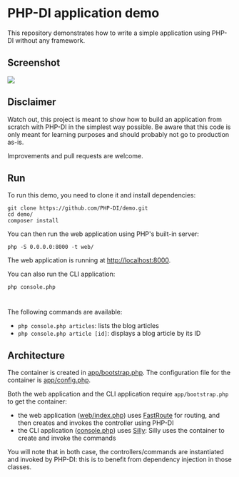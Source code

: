 # PHP-DI application demo

This repository demonstrates how to write a simple application using PHP-DI without any framework.

## Screenshot

![](screenshot.png)

## Disclaimer

Watch out, this project is meant to show how to build an application from scratch with PHP-DI in the simplest way possible. Be aware that this code is only meant for learning purposes and should probably not go to production as-is.

Improvements and pull requests are welcome.

## Run

To run this demo, you need to clone it and install dependencies:

```
git clone https://github.com/PHP-DI/demo.git
cd demo/
composer install
```

You can then run the web application using PHP's built-in server:

```
php -S 0.0.0.0:8000 -t web/
```

The web application is running at [http://localhost:8000](http://localhost:8000/).

You can also run the CLI application:

```
php console.php
```
#
The following commands are available:

- `php console.php articles`: lists the blog articles
- `php console.php article [id]`: displays a blog article by its ID
 
## Architecture

The container is created in [app/bootstrap.php](app/bootstrap.php). The configuration file for the container is [app/config.php](app/config.php).

Both the web application and the CLI application require `app/bootstrap.php` to get the container:

- the web application ([web/index.php](web/index.php)) uses [FastRoute](https://github.com/nikic/FastRoute) for routing, and then creates and invokes the controller using PHP-DI
- the CLI application ([console.php](console.php)) uses [Silly](http://mnapoli.fr/silly/): Silly uses the container to create and invoke the commands

You will note that in both case, the controllers/commands are instantiated and invoked by PHP-DI: this is to benefit from dependency injection in those classes.

